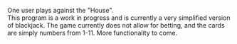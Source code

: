 One user plays against the "House".  
This program is a work in progress and is currently a very simplified version of blackjack. The game currently does not allow for betting, and the cards are simply numbers from 1-11. 
More functionality to come.
